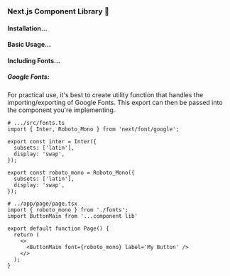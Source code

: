 ### Next.js Component Library 📓

#### Installation...

#### Basic Usage...

#### Including Fonts...
##### Google Fonts:
For practical use, it's best to create utility function that handles the importing/exporting of Google Fonts. This export can then be passed into the component you're implementing.
```
# .../src/fonts.ts
import { Inter, Roboto_Mono } from 'next/font/google';

export const inter = Inter({
  subsets: ['latin'],
  display: 'swap',
});
 
export const roboto_mono = Roboto_Mono({
  subsets: ['latin'],
  display: 'swap',
});
```
```
# ../app/page/page.tsx
import { roboto_mono } from './fonts';
import ButtonMain from '...component lib'

export default function Page() {
  return (
    <>
      <ButtonMain font={roboto_mono} label='My Button' />
    </>
  );
}
```